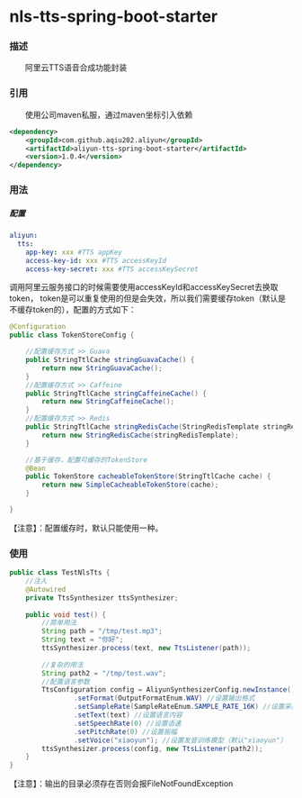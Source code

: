 # nls-tts-spring-boot-starter
### 描述
&emsp;&emsp;阿里云TTS语音合成功能封装

### 引用
&emsp;&emsp;使用公司maven私服，通过maven坐标引入依赖 
```xml
<dependency>
    <groupId>com.github.aqiu202.aliyun</groupId>
    <artifactId>aliyun-tts-spring-boot-starter</artifactId>
    <version>1.0.4</version>
</dependency>
```
### 用法
##### 配置
```yaml
aliyun:
  tts:
    app-key: xxx #TTS appKey
    access-key-id: xxx #TTS accessKeyId
    access-key-secret: xxx #TTS accessKeySecret
```
调用阿里云服务接口的时候需要使用accessKeyId和accessKeySecret去换取token，
token是可以重复使用的但是会失效，所以我们需要缓存token（默认是不缓存token的），配置的方式如下：
```java
@Configuration
public class TokenStoreConfig {

    //配置缓存方式 >> Guava
    public StringTtlCache stringGuavaCache() {
        return new StringGuavaCache();
    }
    //配置缓存方式 >> Caffeine
    public StringTtlCache stringCaffeineCache() {
        return new StringCaffeineCache();
    }
    //配置缓存方式 >> Redis
    public StringTtlCache stringRedisCache(StringRedisTemplate stringRedisTemplate) {
        return new StringRedisCache(stringRedisTemplate);
    }

    //基于缓存，配置可缓存的TokenStore
    @Bean
    public TokenStore cacheableTokenStore(StringTtlCache cache) {
        return new SimpleCacheableTokenStore(cache);
    }

}
```
【注意】：配置缓存时，默认只能使用一种。
### 使用
```java
public class TestNlsTts {
    //注入
    @Autowired
    private TtsSynthesizer ttsSynthesizer;
    
    public void test() {
        //简单用法
        String path = "/tmp/test.mp3";
        String text = "你好";
        ttsSynthesizer.process(text, new TtsListener(path));
        
        //复杂的用法
        String path2 = "/tmp/test.wav";
        //配置语言参数
        TtsConfiguration config = AliyunSynthesizerConfig.newInstance()
				.setFormat(OutputFormatEnum.WAV) //设置输出格式
				.setSampleRate(SampleRateEnum.SAMPLE_RATE_16K) //设置采样率
				.setText(text) //设置语言内容
				.setSpeechRate(0) //设置语速
				.setPitchRate(0) //设置振幅
				.setVoice("xiaoyun"); //设置发音训练模型（默认"xiaoyun"）
	    ttsSynthesizer.process(config, new TtsListener(path2));
    }
}
```
【注意】：输出的目录必须存在否则会报FileNotFoundException